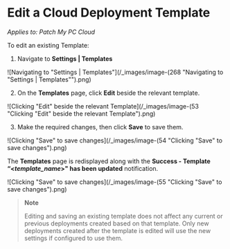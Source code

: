 # Edit a Cloud Deployment Template

_Applies to: Patch My PC Cloud_

To edit an existing Template:

1. Navigate to **Settings | Templates**

![Navigating to "Settings | Templates"](/_images/image-(268 "Navigating to \"Settings | Templates\"").png)

2. On the **Templates** page, click **Edit** beside the relevant template.

![Clicking "Edit" beside the relevant Template](/_images/image-(53 "Clicking \"Edit\" beside the relevant Template").png)

3. Make the required changes, then click **Save** to save them.

![Clicking "Save" to save changes](/_images/image-(54 "Clicking \"Save\" to save changes").png)

The **Templates** page is redisplayed along with the **Success - Template “<**_**template\_name**_**>" has been updated** notification.

![Clicking "Save" to save changes](/_images/image-(55 "Clicking \"Save\" to save changes").png)

> **Note**
>
> Editing and saving an existing template does not affect any current or previous deployments created based on that template. Only new deployments created after the template is edited will use the new settings if configured to use them.